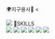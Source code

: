 🌍지구용사🐲
<

<a href="https://hits.seeyoufarm.com"><img src="https://hits.seeyoufarm.com/api/count/incr/badge.svg?url=https%3A%2F%2Fgithub.com%2FZIGOOYONG4%2FZIGOOYONG4&count_bg=%23A2EBD2&title_bg=%23A4EDC7&icon=azurepipelines.svg&icon_color=%23EB7C7C&title=hits&edge_flat=false"/></a>
🌱SKILLS<br>
<img src="https://img.shields.io/badge/Java-007396?style=for-the-badge&logo=Java&logoColor=white">
<img src="https://img.shields.io/badge/Oracle-F80000?style=for-the-badge&logo=Oracle&logoColor=white">
<img src="https://img.shields.io/badge/JavaScript-F7DF1E?style=for-the-badge&logo=JavaScript&logoColor=white">
<img src="https://img.shields.io/badge/HTML5-E34F26?style=for-the-badge&logo=HTML5&logoColor=white">
<img src="https://img.shields.io/badge/CSS-1572B6?style=for-the-badge&logo=CSS&logoColor=white">
<img src="https://img.shields.io/badge/Spring-6DB33F?style=for-the-badge&logo=Spring&logoColor=white">

